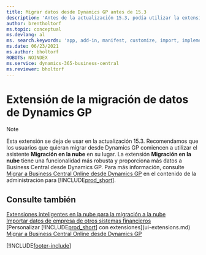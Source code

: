 ```yaml
---
title: Migrar datos desde Dynamics GP antes de 15.3
description: 'Antes de la actualización 15.3, podía utilizar la extensión de migración de datos de Dynamics GP para migrar clientes, proveedores, etc. desde Dynamics GP a Business Central.'
author: brentholtorf
ms.topic: conceptual
ms.devlang: al
ms. search.keywords: 'app, add-in, manifest, customize, import, implement'
ms.date: 06/23/2021
ms.author: bholtorf
ROBOTS: NOINDEX
ms.service: dynamics-365-business-central
ms.reviewer: bholtorf
---
```

# <a name="the-dynamics-gp-data-migration-extension"></a>Extensión de la migración de datos de Dynamics GP

> [!NOTE]
> Esta extensión se deja de usar en la actualización 15.3. Recomendamos que los usuarios que quieran migrar desde Dynamics GP comiencen a utilizar el asistente **Migración en la nube** en su lugar. La extensión **Migración en la nube** tiene una funcionalidad más robusta y proporciona más datos a Business Central desde Dynamics GP. Para más información, consulte [Migrar a Business Central Online desde Dynamics GP](/dynamics365/business-central/dev-itpro/administration/migrate-dynamics-gp) en el contenido de la administración para [!INCLUDE[prod_short](includes/prod_short.md)].

## <a name="see-also"></a>Consulte también

[Extensiones inteligentes en la nube para la migración a la nube](ui-extensions-data-replication.md)  
[Importar datos de empresa de otros sistemas financieros](across-import-data-configuration-packages.md)  
[Personalizar [!INCLUDE[prod_short](includes/prod_short.md)] con extensiones](ui-extensions.md)  
[Migrar a Business Central Online desde Dynamics GP](/dynamics365/business-central/dev-itpro/administration/migrate-dynamics-gp)  


[!INCLUDE[footer-include](includes/footer-banner.md)]
